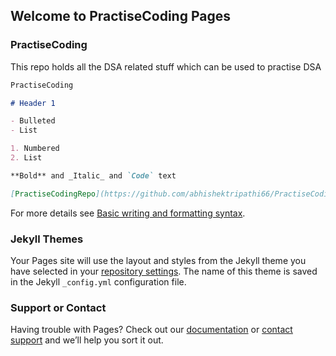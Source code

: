 ## Welcome to PractiseCoding Pages

### PractiseCoding

This repo holds all the DSA related stuff which can be used to practise DSA

```markdown
PractiseCoding

# Header 1

- Bulleted
- List

1. Numbered
2. List

**Bold** and _Italic_ and `Code` text

[PractiseCodingRepo](https://github.com/abhishektripathi66/PractiseCoding)
```

For more details see [Basic writing and formatting syntax](https://docs.github.com/en/github/writing-on-github/getting-started-with-writing-and-formatting-on-github/basic-writing-and-formatting-syntax).

### Jekyll Themes

Your Pages site will use the layout and styles from the Jekyll theme you have selected in your [repository settings](https://github.com/abhishektripathi66/PractiseCoding/settings/pages). The name of this theme is saved in the Jekyll `_config.yml` configuration file.

### Support or Contact

Having trouble with Pages? Check out our [documentation](https://docs.github.com/categories/github-pages-basics/) or [contact support](https://support.github.com/contact) and we’ll help you sort it out.
